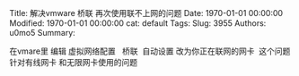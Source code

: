 Title: 解决vmware 桥联 再次使用联不上网的问题
Date: 1970-01-01 00:00:00
Modified: 1970-01-01 00:00:00
cat: default
Tags: 
Slug: 3955
Authors: u0mo5 
Summary: 

在vmare里 编辑 虚拟网络配置   桥联  自动设置 改为你正在联网的网卡  这个问题针对有线网卡 和无限网卡使用的问题

